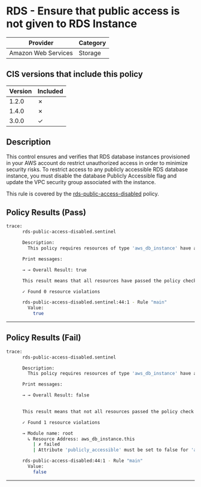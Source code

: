 # RDS - Ensure that public access is not given to RDS Instance

| Provider            | Category     |
|---------------------|--------------|
| Amazon Web Services | Storage      |

## CIS versions that include this policy

| Version | Included |
|---------|----------|
| 1.2.0   | &cross;  |
| 1.4.0   | &cross;  |
| 3.0.0   | &check;  |

## Description

This control ensures and verifies that RDS database instances provisioned in your AWS account do restrict unauthorized access in order to minimize security risks. To restrict access to any publicly accessible RDS database instance, you must disable the database Publicly Accessible flag and update the VPC security group associated with the instance.

This rule is covered by the [rds-public-access-disabled](../../policies/rds-public-access-disabled.sentinel) policy.

## Policy Results (Pass)
```bash
trace:
      rds-public-access-disabled.sentinel

      Description:
        This policy requires resources of type 'aws_db_instance' have attribute 'publicly_accessible' set to false.

      Print messages:

      → → Overall Result: true

      This result means that all resources have passed the policy check for the policy rds-public-access-disabled.

      ✓ Found 0 resource violations

      rds-public-access-disabled.sentinel:44:1 - Rule "main"
        Value:
          true
```

---

## Policy Results (Fail)
```bash
trace:
      rds-public-access-disabled.sentinel

      Description:
        This policy requires resources of type 'aws_db_instance' have attribute 'publicly_accessible' set to false.

      Print messages:

      → → Overall Result: false

      
      This result means that not all resources passed the policy check and the protected behavior is not allowed for the policy rds-public-access-disabled.

      ✓ Found 1 resource violations

      → Module name: root
        ↳ Resource Address: aws_db_instance.this
          | ✗ failed
          | Attribute 'publicly_accessible' must be set to false for 'aws_db_instance' resources. Refer to https://docs.aws.amazon.com/securityhub/latest/userguide/rds-controls.html#rds-2 for more details.

      rds-public-access-disabled:44:1 - Rule "main"
        Value:
          false
```

---